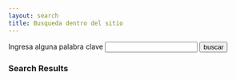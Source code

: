 ```yaml
---
layout: search
title: Busqueda dentro del sitio
---
```


<form action="/search" method="get">
  <label for="search-box">Ingresa alguna palabra clave</label>
  <input type="text" id="search-box" name="query">
  <input type="submit" value="buscar">
</form>

<div class="search-results">
    <h3>Search Results</h3>
    <ul id="search-results"></ul>
</div>


<script>
  window.store = {
    {% for page in site.pages %}
      "{{ page.url | slugify }}": {
        "title": "{{ page.title | xml_escape }}",
        "content": {{ page.content | strip_html | strip_newlines | jsonify }},
        "url": "{{ page.url | xml_escape }}"
      }
      {% unless forloop.last %},{% endunless %}
    {% endfor %}
  };
</script>
